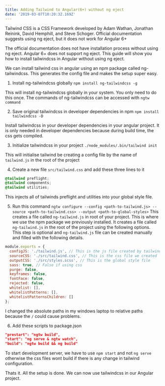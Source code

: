 ```yaml
---
title: Adding Tailwind to Angular(6+) without ng eject
date: '2019-03-07T10:20:32.169Z'
---
```


Tailwind CSS is a CSS Framework developed by Adam Wathan, Jonathan Reinink, David Hemphill, and Steve Schoger. Official documentation suggests using ng eject, but it does not work for Angular 6+

The official documentation does not have installation process without using ng eject. Angular 6+ does not support ng eject. This guide will show you how to install tailwindcss in Angular without using ng eject.

We can install tailwind css in angular using an npm package called ng-tailwindcss. This generates the config file and makes the setup super easy.

1. Install ng-tailwindcss globally
   `npm install ng-tailwindcss -g`

This will install ng-tailwindcss globally in your system. You only need to do this once. The commands of ng-tailwindcss can be accessed with `ngtw command`

2. Save original tailwindcss in developer dependencies in npm
   `npm install tailwindcss -D`

Install tailwindcss in your developer dependencies in your angular project. It is only needed in developer dependencies because during build time, the css gets compiled.

3. Initialize tailwindcss in your project
   `./node_modules/.bin/tailwind init`

This will initialise tailwind be creating a config file by the name of `tailwind.js` in the root of the project

4. Create a new file `src/tailwind.css` and add these three lines to it

```css
@tailwind preflight;
@tailwind components;
@tailwind utilities;
```

This injects all of tailwinds preflight and utilities into your global style file.

5. Run this command
   `ngtw configure --config <path-to-tailwind.js> --source <path-to-tailwind.css> --output <path-to-global-styles>`
   This creates a file called `ng-tailwind.js` in root of your project. This is where we use the npm package we previously installed. It creates a file called `ng-tailwind.js` in the root of the project using the following options. This step is optional and `ng-tailwind.js` file can be created manually and filled with the following details.

```js
module.exports = {
  configJS: './tailwind.js', // This is the js file created by tailwind when it was initialised
  sourceCSS: './src/tailwind.css', // This is the css file we created
  outputCSS: './src/styles.scss', // This is the global style file
  sass: true, // False if using css
  purge: false,
  keyframes: false,
  fontFace: false,
  rejected: false,
  whitelist: [],
  whitelistPatterns: [],
  whitelistPatternsChildren: []
};
```

I changed the absolute paths in my windows laptop to relative paths because the `/` could cause problems.

6. Add these scripts to package.json

```json
"prestart": "ngtw build",
"start": "ng serve & ngtw watch",
"build": "ngtw build && ng build"
```

To start development server, we have to use `npm start` and not `ng serve` otherwise the css files wont build if there is any change in tailwind configuration.

Thats it. All the setup is done. We can now use tailwindcss in our Angular project.
